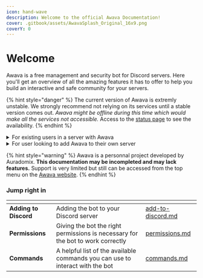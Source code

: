 ```yaml
---
icon: hand-wave
description: Welcome to the official Awava Documentation!
cover: .gitbook/assets/AwavaSplash_Original_16x9.png
coverY: 0
---
```


# Welcome

Awava is a free management and security bot for Discord servers. Here you'll get an overview of all the amazing features it has to offer to help you build an interactive and safe community for your servers.

{% hint style="danger" %}
The current version of Awava is extremly unstable. We strongly recommend not relying on its services until a stable version comes out. _Awava might be offline during this time which would make all the services not accessible._ Access to the [status page](https://awava.xyz/status) to see the availability.
{% endhint %}

<details>

<summary>For existing users in a server with Awava</summary>

Head to the [commands ](getting-started/commands.md)page to see all the available commands Awava as to offer

</details>

<details>

<summary>For user looking to add Awava to their own server</summary>

Head to the [Adding to Discord](getting-started/add-to-discord.md) page to get started with Awava

</details>

{% hint style="warning" %}
Awava is a personnal project developed by Auradomix. **This documentation may be incompleted and may lack features.** Support is very limited but still can be accessed from the top menu on the [Awava website](https://awava.xyz/).
{% endhint %}

### Jump right in

<table data-view="cards"><thead><tr><th></th><th></th><th data-hidden data-card-target data-type="content-ref"></th></tr></thead><tbody><tr><td><strong>Adding to Discord</strong></td><td>Adding the bot to your Discord server</td><td><a href="getting-started/add-to-discord.md">add-to-discord.md</a></td></tr><tr><td><strong>Permissions</strong></td><td>Giving the bot the right permissions is necessary for the bot to work correctly</td><td><a href="getting-started/permissions.md">permissions.md</a></td></tr><tr><td><strong>Commands</strong></td><td>A helpful list of the available commands you can use to interact with the bot</td><td><a href="getting-started/commands.md">commands.md</a></td></tr></tbody></table>
